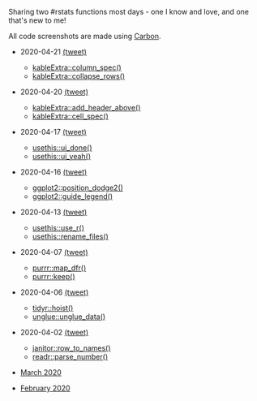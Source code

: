 Sharing two #rstats functions most days - one I know and love, and one that's new to me!

All code screenshots are made using [Carbon](https://carbon.now.sh/).

* 2020-04-21 [(tweet)](https://twitter.com/sharlagelfand/status/1252706670897217541)
    * [kableExtra::column_spec()](https://github.com/sharlagelfand/twofunctionsmostdays/tree/master/2020/04/21#kableExtracolumn_spec---i-know-this-one)
    * [kableExtra::collapse_rows()](https://github.com/sharlagelfand/twofunctionsmostdays/tree/master/2020/04/21#kableExtracollapse_rows---new-to-me)
* 2020-04-20 [(tweet)](https://twitter.com/sharlagelfand/status/1252335691754876930)
    * [kableExtra::add_header_above()](https://github.com/sharlagelfand/twofunctionsmostdays/tree/master/2020/04/20#kableExtraadd_header_above---i-know-this-one)
    * [kableExtra::cell_spec()](https://github.com/sharlagelfand/twofunctionsmostdays/tree/master/2020/04/20#kableExtracell_spec---new-to-me)
* 2020-04-17 [(tweet)](https://twitter.com/sharlagelfand/status/1251248357290455042)
    * [usethis::ui_done()](https://github.com/sharlagelfand/twofunctionsmostdays/tree/master/2020/04/17#usethisui_done---i-know-this-one)
    * [usethis::ui_yeah()](https://github.com/sharlagelfand/twofunctionsmostdays/tree/master/2020/04/17#usethisui_yeah---new-to-me)
* 2020-04-16 [(tweet)](https://twitter.com/sharlagelfand/status/1250960095804035072)
    * [ggplot2::position_dodge2()](https://github.com/sharlagelfand/twofunctionsmostdays/tree/master/2020/04/16#ggplot2position_dodge2---i-know-this-one)
    * [ggplot2::guide_legend()](https://github.com/sharlagelfand/twofunctionsmostdays/tree/master/2020/04/16#ggplot2guide_legend---new-to-me)
* 2020-04-13 [(tweet)](https://twitter.com/sharlagelfand/status/1249728932955512833)
    * [usethis::use_r()](https://github.com/sharlagelfand/twofunctionsmostdays/tree/master/2020/04/13#usethisuse_r---i-know-this-one)
    * [usethis::rename_files()](https://github.com/sharlagelfand/twofunctionsmostdays/tree/master/2020/04/13#usethisrename_files---new-to-me)
* 2020-04-07 [(tweet)](https://twitter.com/sharlagelfand/status/1247630105796661259)
    * [purrr::map_dfr()](https://github.com/sharlagelfand/twofunctionsmostdays/tree/master/2020/04/07#purrrmap_dfr---i-know-this-one)
    * [purrr::keep()](https://github.com/sharlagelfand/twofunctionsmostdays/tree/master/2020/04/07#purrrkeep---new-to-me)
* 2020-04-06 [(tweet)](https://twitter.com/sharlagelfand/status/1247233768584294400)
    * [tidyr::hoist()](https://github.com/sharlagelfand/twofunctionsmostdays/tree/master/2020/04/06#tidyrhoist---i-know-this-one)
    * [unglue::unglue_data()](https://github.com/sharlagelfand/twofunctionsmostdays/tree/master/2020/04/06#unglueunglue_data---new-to-me)
* 2020-04-02 [(tweet)](https://twitter.com/sharlagelfand/status/1245871652862296064)
    * [janitor::row_to_names()](https://github.com/sharlagelfand/twofunctionsmostdays/tree/master/2020/04/02#janitorrow_to_names---i-know-this-one)
    * [readr::parse_number()](https://github.com/sharlagelfand/twofunctionsmostdays/tree/master/2020/04/02#readrparse_number---new-to-me)

* [March 2020](https://github.com/sharlagelfand/twofunctionsmostdays/tree/master/2020/03)
* [February 2020](https://github.com/sharlagelfand/twofunctionsmostdays/tree/master/2020/02)
